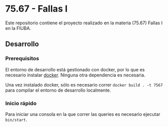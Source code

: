 # 75.67 - Fallas I

Este repositorio contiene el proyecto realizado en la materia (75.67) Fallas I
en la FIUBA.

## Desarrollo

### Prerequisitos

El entorno de desarrollo está gestionado con docker, por lo que es necesario
instalar [docker](https://www.docker.com/). Ninguna otra
dependencia es necesaria.

Una vez instalado docker, sólo es necesario correr `docker build . -t 7567`
para compilar el entorno de desarrollo localmente.

### Inicio rápido

Para iniciar una consola en la que correr las queries es necesario ejecutar
`bin/start`.
